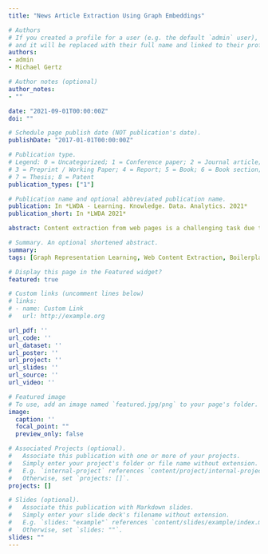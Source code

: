 ```yaml
---
title: "News Article Extraction Using Graph Embeddings"

# Authors
# If you created a profile for a user (e.g. the default `admin` user), write the username (folder name) here 
# and it will be replaced with their full name and linked to their profile.
authors:
- admin
- Michael Gertz

# Author notes (optional)
author_notes:
- ""

date: "2021-09-01T00:00:00Z"
doi: ""

# Schedule page publish date (NOT publication's date).
publishDate: "2017-01-01T00:00:00Z"

# Publication type.
# Legend: 0 = Uncategorized; 1 = Conference paper; 2 = Journal article;
# 3 = Preprint / Working Paper; 4 = Report; 5 = Book; 6 = Book section;
# 7 = Thesis; 8 = Patent
publication_types: ["1"]

# Publication name and optional abbreviated publication name.
publication: In *LWDA - Learning. Knowledge. Data. Analytics. 2021*
publication_short: In *LWDA 2021*

abstract: Content extraction from web pages is a challenging task due to the heterogeneous nature of the web. In this work, a novel method for the extraction of news articles from arbitrary news article pages is presented that aims to identify the main article content, and removes other elements such as advertisements, navigation elements or comments, that are also commonly present on news article pages. To achieve this, the method utilizes the structure of the DOM tree, which underlies each web page as a hierarchical graph structure, and applies graph representation learning to compute suitable graph embeddings. These graph embeddings are then used to classify web page elements as content or no content, and an additional refinement step then extracts the main article text and removes remaining noise. In the final evaluation on a hand annotated data set collected from 16 German news outlets, we showcase that our method beats all baselines by a significant margin, while only being trained on a comparatively small data set.

# Summary. An optional shortened abstract.
summary: 
tags: [Graph Representation Learning, Web Content Extraction, Boilerplate Removal, Text Analytics]

# Display this page in the Featured widget?
featured: true

# Custom links (uncomment lines below)
# links:
# - name: Custom Link
#   url: http://example.org

url_pdf: ''
url_code: ''
url_dataset: ''
url_poster: ''
url_project: ''
url_slides: ''
url_source: ''
url_video: ''

# Featured image
# To use, add an image named `featured.jpg/png` to your page's folder. 
image:
  caption: ''
  focal_point: ""
  preview_only: false

# Associated Projects (optional).
#   Associate this publication with one or more of your projects.
#   Simply enter your project's folder or file name without extension.
#   E.g. `internal-project` references `content/project/internal-project/index.md`.
#   Otherwise, set `projects: []`.
projects: []

# Slides (optional).
#   Associate this publication with Markdown slides.
#   Simply enter your slide deck's filename without extension.
#   E.g. `slides: "example"` references `content/slides/example/index.md`.
#   Otherwise, set `slides: ""`.
slides: ""
---
```

